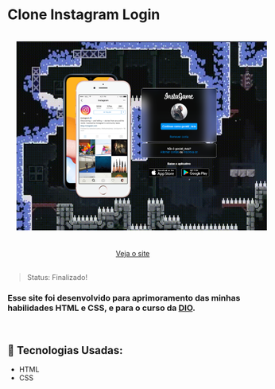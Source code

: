 ﻿# Clone Instagram Login
<div align="center">
<img style="margin: 18px;" height="380em" src="img/ProjetoFinal.png"/>
</div>

</br>

<div align="center"> 
<a href="https://juanlima10.github.io/Instagram-Login-Clone/">Veja o site</a>
</div>

</br>

> Status: Finalizado!

### Esse site foi desenvolvido para aprimoramento das minhas habilidades HTML e CSS, e para o curso da <a href="https://web.dio.me/home">DIO</a>.

<br/>

## 🧪 Tecnologias Usadas:

+ HTML
+ CSS
